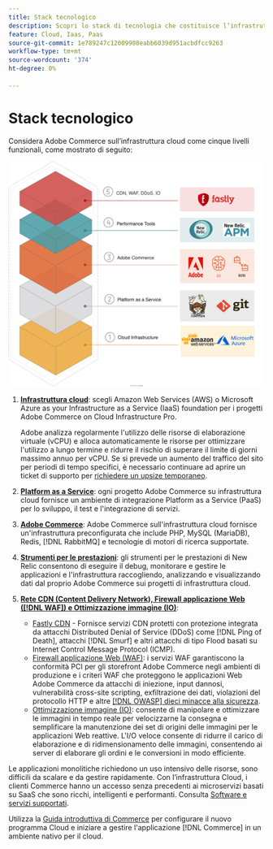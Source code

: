 ```yaml
---
title: Stack tecnologico
description: Scopri lo stack di tecnologia che costituisce l’infrastruttura Commerce on Cloud.
feature: Cloud, Iaas, Paas
source-git-commit: 1e789247c12009908eabb6039d951acbdfcc9263
workflow-type: tm+mt
source-wordcount: '374'
ht-degree: 0%

---
```


# Stack tecnologico

Considera Adobe Commerce sull’infrastruttura cloud come cinque livelli funzionali, come mostrato di seguito:

![Stack cloud](../../assets/CloudStack.svg)

1. [**Infrastruttura cloud**](pro-architecture.md): scegli Amazon Web Services (AWS) o Microsoft Azure as your Infrastructure as a Service (IaaS) foundation per i progetti Adobe Commerce on Cloud Infrastructure Pro.

   Adobe analizza regolarmente l&#39;utilizzo delle risorse di elaborazione virtuale (vCPU) e alloca automaticamente le risorse per ottimizzare l&#39;utilizzo a lungo termine e ridurre il rischio di superare il limite di giorni massimo annuo per vCPU. Se si prevede un aumento del traffico del sito per periodi di tempo specifici, è necessario continuare ad aprire un ticket di supporto per [richiedere un upsize temporaneo](https://experienceleague.adobe.com/docs/commerce-knowledge-base/kb/how-to/how-to-request-temporary-magento-upsize.html?lang=it).

1. [**Platform as a Service**](cloud-architecture.md): ogni progetto Adobe Commerce su infrastruttura cloud fornisce un ambiente di integrazione Platform as a Service (PaaS) per lo sviluppo, il test e l&#39;integrazione di servizi.
1. [**Adobe Commerce**](../project/overview.md): Adobe Commerce sull&#39;infrastruttura cloud fornisce un&#39;infrastruttura preconfigurata che include PHP, MySQL (MariaDB), Redis, [!DNL RabbitMQ] e tecnologie di motori di ricerca supportate.
1. [**Strumenti per le prestazioni**](../monitor/new-relic-service.md): gli strumenti per le prestazioni di New Relic consentono di eseguire il debug, monitorare e gestire le applicazioni e l&#39;infrastruttura raccogliendo, analizzando e visualizzando dati dal proprio Adobe Commerce sui progetti di infrastruttura cloud.
1. [**Rete CDN (Content Delivery Network), Firewall applicazione Web ([!DNL WAF]) e Ottimizzazione immagine (IO)**](../cdn/fastly.md):

   * [Fastly CDN](../cdn/fastly.md#ddos-protection) - Fornisce servizi CDN protetti con protezione integrata da attacchi Distributed Denial of Service (DDoS) come [!DNL Ping of Death], attacchi [!DNL Smurf] e altri attacchi di tipo Flood basati su Internet Control Message Protocol (ICMP).
   * [Firewall applicazione Web (WAF)](../cdn/fastly-waf-service.md): i servizi WAF garantiscono la conformità PCI per gli storefront Adobe Commerce negli ambienti di produzione e i criteri WAF che proteggono le applicazioni Web Adobe Commerce da attacchi di iniezione, input dannosi, vulnerabilità cross-site scripting, exfiltrazione dei dati, violazioni del protocollo HTTP e altre [[!DNL OWASP] dieci minacce alla sicurezza](https://owasp.org/www-project-top-ten/).
   * [Ottimizzazione immagine (IO)](../cdn/fastly-image-optimization.md): consente di manipolare e ottimizzare le immagini in tempo reale per velocizzarne la consegna e semplificare la manutenzione dei set di origini delle immagini per le applicazioni Web reattive. L&#39;I/O veloce consente di ridurre il carico di elaborazione e di ridimensionamento delle immagini, consentendo ai server di elaborare gli ordini e le conversioni in modo efficiente.

Le applicazioni monolitiche richiedono un uso intensivo delle risorse, sono difficili da scalare e da gestire rapidamente. Con l’infrastruttura Cloud, i clienti Commerce hanno un accesso senza precedenti ai microservizi basati su SaaS che sono ricchi, intelligenti e performanti. Consulta [Software e servizi supportati](cloud-architecture.md#supported-software-and-services).

Utilizza la [Guida introduttiva di Commerce](../../get-started/overview.md) per configurare il nuovo programma Cloud e iniziare a gestire l&#39;applicazione [!DNL Commerce] in un ambiente nativo per il cloud.
